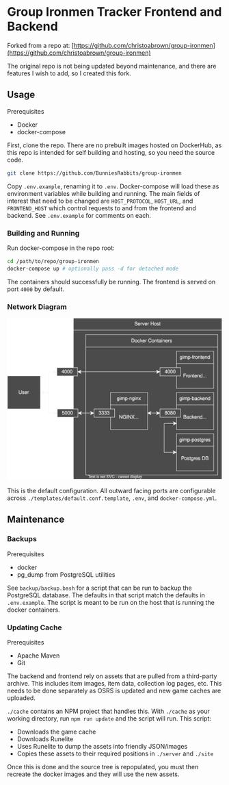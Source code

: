 # Group Ironmen Tracker Frontend and Backend

Forked from a repo at: [https://github.com/christoabrown/group-ironmen](https://github.com/christoabrown/group-ironmen)

The original repo is not being updated beyond maintenance, and there are features I wish to add, so I created this fork.

## Usage

Prerequisites

- Docker
- docker-compose

First, clone the repo. There are no prebuilt images hosted on DockerHub, as this repo is intended for self building and hosting, so you need the source code.

```bash
git clone https://github.com/BunniesRabbits/group-ironmen
```

Copy `.env.example`, renaming it to `.env`. Docker-compose will load these as environment variables while building and running. The main fields of interest that need to be changed are `HOST_PROTOCOL`, `HOST_URL`, and `FRONTEND_HOST` which control requests to and from the frontend and backend. See `.env.example` for comments on each.

### Building and Running

Run docker-compose in the repo root:

```bash
cd /path/to/repo/group-ironmen
docker-compose up # optionally pass -d for detached mode
```

The containers should successfully be running. The frontend is served on port `4000` by default.

### Network Diagram

![Alt text](./network_diagram.drawio.svg)

This is the default configuration. All outward facing ports are configurable across `./templates/default.conf.template`, `.env`, and `docker-compose.yml`.

## Maintenance

### Backups

Prerequisites

- docker
- pg_dump from PostgreSQL utilities

See `backup/backup.bash` for a script that can be run to backup the PostgreSQL database. The defaults in that script match the defaults in `.env.example`. The script is meant to be run on the host that is running the docker containers.

### Updating Cache

Prerequisites

- Apache Maven
- Git

The backend and frontend rely on assets that are pulled from a third-party archive. This includes item images, item data, collection log pages, etc. This needs to be done separately as OSRS is updated and new game caches are uploaded.

`./cache` contains an NPM project that handles this. With `./cache` as your working directory, run `npm run update` and the script will run. This script:

- Downloads the game cache
- Downloads Runelite
- Uses Runelite to dump the assets into friendly JSON/images
- Copies these assets to their required positions in `./server` and `./site`

Once this is done and the source tree is repopulated, you must then recreate the docker images and they will use the new assets.
